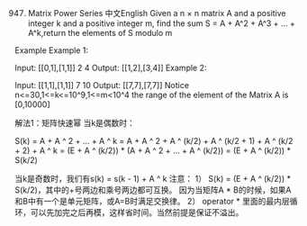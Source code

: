 947. Matrix Power Series
中文English
Given a n × n matrix A and a positive integer k and a positive integer m, find the sum S = A + A^2 + A^3 + … + A^k,return the elements of S modulo m

Example
Example 1:

Input:
[[0,1],[1,1]]
2
4
Output:
[[1,2],[3,4]]
Example 2:

Input:
[[1,1],[1,1]]
7
10
Output:
[[7,7],[7,7]]
Notice
n<=30,1<=k<=10^9,1<=m<10^4
the range of the element of the Matrix A is [0,10000]

解法1：矩阵快速幂
当k是偶数时：

S(k) = A + A ^ 2 + ... + A ^ k
     = A + A ^ 2 + A ^ (k/2) + A ^ (k/2 + 1) + A ^ (k/2 + 2) + A ^ k
     = (E + A ^ (k/2)) *  (A + A ^ 2 + ... + A ^ (k/2))
     = (E + A ^ (k/2)) * S(k/2)

当k是奇数时，我们有s(k) = s(k - 1) + A ^ k
注意：
1） S(k) = (E + A ^ (k/2)) * S(k/2)，其中的+号两边和乘号两边都可互换。
因为当矩阵A * B的时候，如果A和B中有一个是单元矩阵，或A=B时满足交换律。
2） operator * 里面的最内层循环，可以先加完之后再模，这样省时间。当然前提是保证不溢出。
